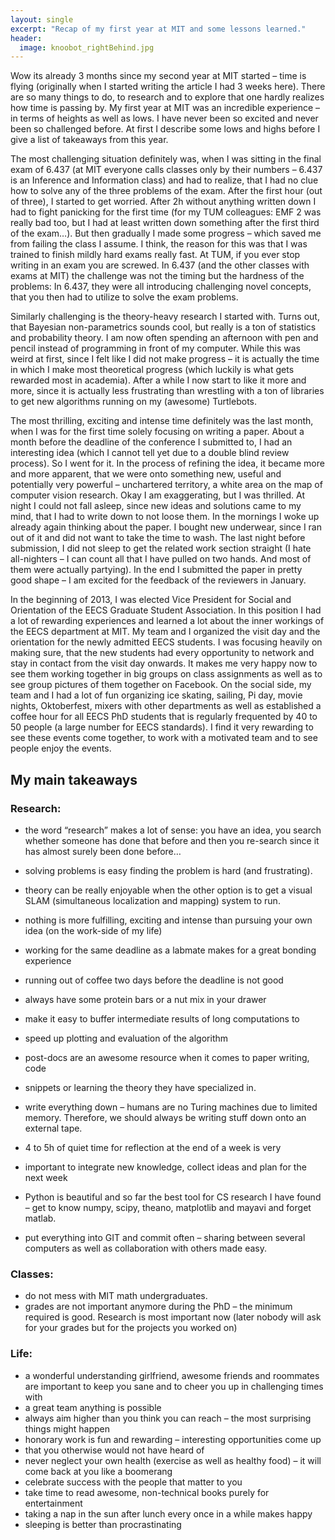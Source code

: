 ```yaml
---
layout: single
excerpt: "Recap of my first year at MIT and some lessons learned."
header:
  image: knoobot_rightBehind.jpg
---
```

Wow its already 3 months since my second year at MIT started – time is
flying (originally when I started writing the article I had 3 weeks
here). There are so many things to do, to research and to explore that
one hardly realizes how time is passing by. My first year at MIT was an
incredible experience – in terms of heights as well as lows. I have
never been so excited and never been so challenged before. At first I
describe some lows and highs before I give a list of takeaways from
this year.

The most challenging situation definitely was, when I was sitting in
the final exam of 6.437 (at MIT everyone calls classes only by their
numbers – 6.437 is an Inference and Information class) and had to
realize, that I had no clue how to solve any of the three problems of
the exam. After the first hour (out of three), I started to get
worried. After 2h without anything written down I had to fight
panicking for the first time (for my TUM colleagues: EMF 2 was really
bad too, but I had at least written down something after the first
third of the exam…). But then gradually I made some progress – which
saved me from failing the class I assume. I think, the reason for this
was that I was trained to finish mildly hard exams really fast. At TUM,
if you ever stop writing in an exam you are screwed. In 6.437 (and the
other classes with exams at MIT) the challenge was not the timing but
the hardness of the problems: In 6.437, they were all introducing
challenging novel concepts, that you then had to utilize to solve the
exam problems.

Similarly challenging is the theory-heavy research I started with.
Turns out, that Bayesian non-parametrics sounds cool, but really is a
ton of statistics and probability theory. I am now often spending an
afternoon with pen and pencil instead of programming in front of my
computer. While this was weird at first, since I felt like I did not
make progress – it is actually the time in which I make most
theoretical progress (which luckily is what gets rewarded most in
academia). After a while I now start to like it more and more, since it
is actually less frustrating than wrestling with a ton of libraries to
get new algorithms running on my (awesome) Turtlebots.

The most thrilling, exciting and intense time definitely was the last
month, when I was for the first time solely focusing on writing a
paper. About a month before the deadline of the conference I submitted
to, I had an interesting idea (which I cannot tell yet due to a double
blind review process). So I went for it. In the process of refining the
idea, it became more and more apparent, that we were onto something
new, useful and potentially very powerful – unchartered territory, a
white area on the map of computer vision research. Okay I am
exaggerating, but I was thrilled. At night I could not fall asleep,
since new ideas and solutions came to my mind, that I had to write down
to not loose them. In the mornings I woke up already again thinking
about the paper. I bought new underwear, since I ran out of it and did
not want to take the time to wash. The last night before submission, I
did not sleep to get the related work section straight (I hate
all-nighters – I can count all that I have pulled on two hands. And
most of them were actually partying). In the end I submitted the paper
in pretty good shape – I am excited for the feedback of the reviewers
in January.

In the beginning of 2013, I was elected Vice President for Social and
Orientation of the EECS Graduate Student Association. In this position
I had a lot of rewarding experiences and learned a lot about the inner
workings of the EECS department at MIT. My team and I organized the
visit day and the orientation for the newly admitted EECS students. I
was focusing heavily on making sure, that the new students had every
opportunity to network and stay in contact from the visit day onwards.
It makes me very happy now to see them working together in big groups
on class assignments as well as to see group pictures of them together
on Facebook. On the social side, my team and I had a lot of fun
organizing ice skating, sailing, Pi day, movie nights, Oktoberfest,
mixers with other departments as well as established a coffee hour for
all EECS PhD students that is regularly frequented by 40 to 50 people
(a large number for EECS standards). I find it very rewarding to see
these events come together, to work with a motivated team and to see
people enjoy the events.

## My main takeaways
### Research:

* the word “research” makes a lot of sense: you have an idea, you search whether someone has done that before and then you re-search since it has almost surely been done before…

* solving problems is easy finding the problem is hard (and frustrating).  
* theory can be really enjoyable when the other option is to get a visual SLAM (simultaneous localization and mapping) system to run.
* nothing is more fulfilling, exciting and intense than pursuing your own idea (on the work-side of my life)
* working for the same deadline as a labmate makes for a great bonding experience
* running out of coffee two days before the deadline is not good
* always have some protein bars or a nut mix in your drawer
* make it easy to buffer intermediate results of long computations to
* speed up plotting and evaluation of the algorithm
* post-docs are an awesome resource when it comes to paper writing, code
* snippets or learning the theory they have specialized in.
* write everything down – humans are no Turing machines due to limited memory. Therefore, we should always be writing stuff down onto an external tape.
* 4 to 5h of quiet time for reflection at the end of a week is very
* important to integrate new knowledge, collect ideas and plan for the next week
* Python is beautiful and so far the best tool for CS research I have found – get to know numpy, scipy, theano, matplotlib and mayavi and forget matlab.
* put everything into GIT and commit often – sharing between several computers as well as collaboration with others made easy.

### Classes:

* do not mess with MIT math undergraduates.
* grades are not important anymore during the PhD – the minimum required is good. Research is most important now (later nobody will ask for your grades but for the projects you worked on)

### Life:

* a wonderful understanding girlfriend, awesome friends and roommates are important to keep you sane and to cheer you up in challenging times with 
* a great team anything is possible
* always aim higher than you think you can reach – the most surprising things might happen
* honorary work is fun and rewarding – interesting  opportunities come up
* that you otherwise would not have heard of
* never neglect your own health (exercise as well as healthy food) – it will come back at you like a boomerang
* celebrate success with the people that matter to you
* take time to read awesome, non-technical books purely for entertainment
* taking a nap in the sun after lunch every once in a while makes happy
* sleeping is better than procrastinating

